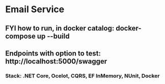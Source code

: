 # Email Service
## FYI how to run, in docker catalog: docker-compose up --build
## Endpoints with option to test: http://localhost:5000/swagger 
### Stack: .NET Core, Ocelot, CQRS, EF InMemory, NUnit, Docker

